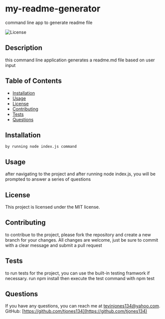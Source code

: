 # my-readme-generator
command line app to generate readme file

![License](https://img.shields.io/badge/License-MIT-green)

## Description
this command line application generates a readme.md file based on user input

## Table of Contents
- [Installation](#installation)
- [Usage](#usage)
- [License](#license)
- [Contributing](#contributing)
- [Tests](#tests)
- [Questions](#questions)

## Installation
```
by running node index.js command
```

## Usage
after navigating to the project and after running node index.js, you will be prompted to answer a series of questions

## License
This project is licensed under the MIT license.

## Contributing
to contribue to the project, please fork the repository and create a new branch for your changes. All changes are welcome, just be sure to commit with a clear message and submit a pull request

## Tests
to run tests for the project, you can use the built-in testing framwork if necessary. run npm install then execute the test command with npm test

## Questions
If you have any questions, you can reach me at [tevinjones134@yahoo.com](mailto:tevinjones134@yahoo.com).  
GitHub: [https://github.com/tjones134](https://github.com/tjones134)
  
